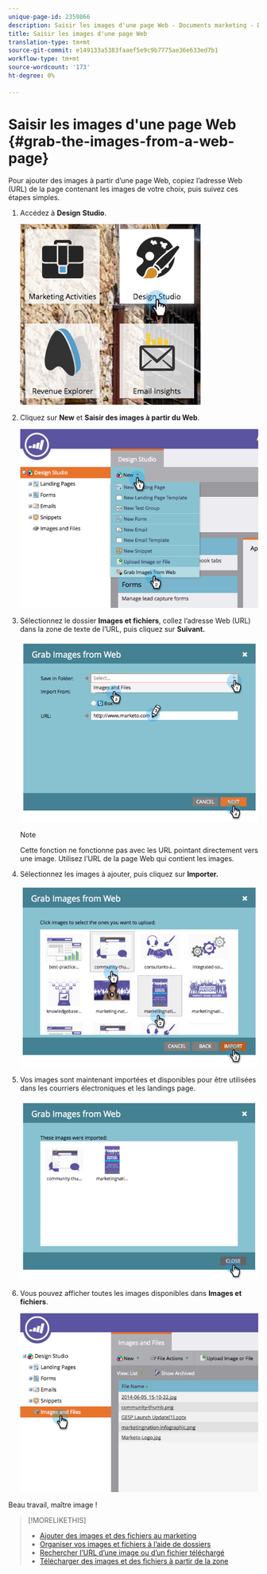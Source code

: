 ```yaml
---
unique-page-id: 2359866
description: Saisir les images d'une page Web - Documents marketing - Documentation du produit
title: Saisir les images d'une page Web
translation-type: tm+mt
source-git-commit: e149133a5383faaef5e9c9b7775ae36e633ed7b1
workflow-type: tm+mt
source-wordcount: '173'
ht-degree: 0%

---
```



# Saisir les images d&#39;une page Web {#grab-the-images-from-a-web-page}

Pour ajouter des images à partir d’une page Web, copiez l’adresse Web (URL) de la page contenant les images de votre choix, puis suivez ces étapes simples.

1. Accédez à **Design** **Studio**.

   ![](assets/designstudio-2.png)

1. Cliquez sur **New** et **Saisir des images à partir du Web**.

   ![](assets/image2014-9-16-11-3a37-3a46.png)

1. Sélectionnez le dossier **Images et fichiers**, collez l’adresse Web (URL) dans la zone de texte de l’URL, puis cliquez sur **Suivant.**

   ![](assets/image2014-9-16-11-3a37-3a55.png)

   >[!NOTE]
   >
   >Cette fonction ne fonctionne pas avec les URL pointant directement vers une image. Utilisez l’URL de la page Web qui contient les images.

1. Sélectionnez les images à ajouter, puis cliquez sur **Importer.**

   ![](assets/image2014-9-16-11-3a38-3a3.png)

1. Vos images sont maintenant importées et disponibles pour être utilisées dans les courriers électroniques et les landings page.

   ![](assets/image2014-9-16-11-3a38-3a9.png)

1. Vous pouvez afficher toutes les images disponibles dans **Images et fichiers**.

   ![](assets/image2014-9-16-11-3a38-3a18.png)

Beau travail, maître image !

>[!MORELIKETHIS]
>
>* [Ajouter des images et des fichiers au marketing](add-images-and-files-to-marketo.md)
>* [Organiser vos images et fichiers à l’aide de dossiers](organize-your-images-and-files-using-folders.md)
>* [Rechercher l’URL d’une image ou d’un fichier téléchargé](find-the-url-of-an-uploaded-image-or-file.md)
>* [Télécharger des images et des fichiers à partir de la zone](upload-images-and-files-from-box.md)

>



